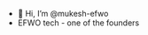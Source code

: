 - 👋 Hi, I’m @mukesh-efwo
- EFWO tech - one of the founders

<!---
mukesh-efwo/mukesh-efwo is a ✨ special ✨ repository because its `README.md` (this file) appears on your GitHub profile.
You can click the Preview link to take a look at your changes.
--->
